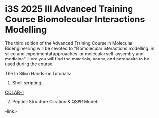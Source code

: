 # i3S 2025 III Advanced Training Course Biomolecular Interactions Modelling

The third edition of the Advanced Training Course in Molecular Bioengineering will be devoted to "Biomolecular interactions modelling: in silico and experimental approaches for molecular self-assembly and medicine". 
Here you will find the materials, codes, and notebooks to be used during the course.

The In Silico Hands-on Tutorials:

1. Shell scripting

 [COLAB-1](https://colab.research.google.com/drive/10DFooWKJaEm1Vd9sFLmvjN_bBTXZJkjq?usp=sharing)

2. Peptide Structure Curation & QSPR Model.

  -link>

